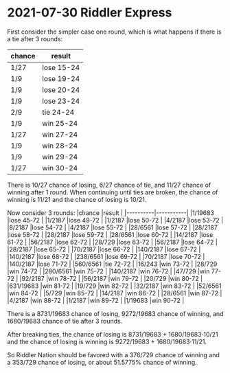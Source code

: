 2021-07-30 Riddler Express
==========================
First consider the simpler case one round, which is what happens if there
is a tie after 3 rounds:

|chance|result     |
|------|-----------|
|1/27  |lose 15-24 |
|1/9   |lose 19-24 |
|1/9   |lose 20-24 |
|1/9   |lose 23-24 |
|2/9   |tie  24-24 |
|1/9   |win  25-24 |
|1/27  |win  27-24 |
|1/9   |win  28-24 |
|1/9   |win  29-24 |
|1/27  |win  30-24 |

There is 10/27 chance of losing, 6/27 chance of tie, and 11/27 chance of
winning after 1 round.  When continuing until ties are broken, the chance
of winning is 11/21 and the chance of losing is 10/21.

Now consider 3 rounds:
|chance    |result     |
|----------|-----------|
|1/19683   |lose 45-72 |
|1/2187    |lose 49-72 |
|1/2187    |lose 50-72 |
|4/2187    |lose 53-72 |
|8/2187    |lose 54-72 |
|4/2187    |lose 55-72 |
|28/6561   |lose 57-72 |
|28/2187   |lose 58-72 |
|28/2187   |lose 59-72 |
|28/6561   |lose 60-72 |
|14/2187   |lose 61-72 |
|56/2187   |lose 62-72 |
|28/729    |lose 63-72 |
|56/2187   |lose 64-72 |
|28/2187   |lose 65-72 |
|70/2187   |lose 66-72 |
|140/2187  |lose 67-72 |
|140/2187  |lose 68-72 |
|238/6561  |lose 69-72 |
|70/2187   |lose 70-72 |
|140/2187  |lose 71-72 |
|560/6561  |tie 72-72  |
|16/243    |win 73-72  |
|28/729    |win 74-72  |
|280/6561  |win 75-72  |
|140/2187  |win 76-72  |
|47/729    |win 77-72  |
|92/2187   |win 78-72  |
|56/2187   |win 79-72  |
|20/729    |win 80-72  |
|631/19683 |win 81-72  |
|19/729    |win 82-72  |
|32/2187   |win 83-72  |
|52/6561   |win 84-72  |
|5/729     |win 85-72  |
|14/2187   |win 86-72  |
|28/6561   |win 87-72  |
|4/2187    |win 88-72  |
|1/2187    |win 89-72  |
|1/19683   |win 90-72  |

There is a 8731/19683 chance of losing, 9272/19683 chance of winning,
and 1680/19683 chance of tie after 3 rounds.

After breaking ties, the chance of losing is 8731/19683 + 1680/19683⋅10/21
and the chance of losing is winning is 9272/19683 + 1680/19683⋅11/21.

So Riddler Nation should be favored with a 376/729 chance of winning
and a 353/729 chance of losing, or about 51.5775% chance of winning.
